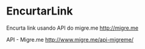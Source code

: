# EncurtarLink
Encurta link usando API do migre.me
http://migre.me

API - Migre.me
http://www.migre.me/api-migreme/
